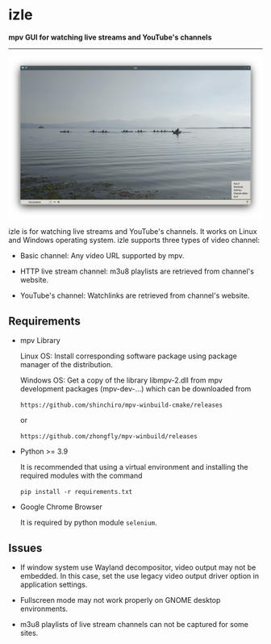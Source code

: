 # izle
**mpv GUI for watching live streams and YouTube's channels**

---

![ScreenShot](https://github.com/sgngr/izle/blob/main/izle-Screenshot.png) 

izle is for watching live streams and YouTube's channels. It works on Linux and Windows operating system.
izle supports three types of video channel:

- Basic channel: Any video URL supported by mpv.

- HTTP live stream channel: m3u8 playlists are retrieved from channel's website.

- YouTube's channel: Watchlinks are retrieved from channel's website.


## Requirements

- mpv Library

    Linux OS: Install corresponding software package using package manager of the distribution. 
    
    Windows OS: Get a copy of the library libmpv-2.dll from mpv development packages (mpv-dev-...) which can be downloaded from
    
    `https://github.com/shinchiro/mpv-winbuild-cmake/releases`

    or
    
    `https://github.com/zhongfly/mpv-winbuild/releases`
    

- Python >= 3.9
   
    It is recommended that using a virtual environment and installing the required modules with the command
   
    `pip install -r requirements.txt`

    
- Google Chrome Browser

    It is required by python module `selenium`.
    
    
## Issues

- If window system use Wayland decompositor, video output may not be embedded. In this case, set the use legacy video output driver option in application settings.

- Fullscreen mode may not work properly on GNOME desktop environments.

- m3u8 playlists of live stream channels can not be captured for some sites.
